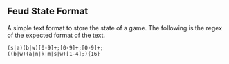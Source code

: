 ## Feud State Format
A simple text format to store the state of a game.
The following is the regex of the expected format of the text.

```
(s|a)(b|w)[0-9]+;[0-9]+;[0-9]+;
((b|w)(a|n|k|m|s|w)[1-4];){16}
```
